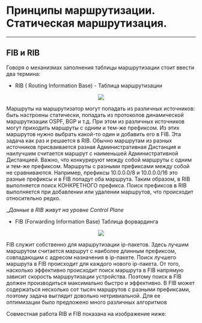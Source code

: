 # Принципы маршрутизации. Статическая маршрутизация.
_ _ _

## FIB и RIB
Говоря о механизмах заполнения таблицы маршрутизации стоит ввести два термина:
- RIB ( Routing Information Base) - Таблица маршрутизации
  
<p align="center">
<image src="https://github.com/LLlMEJIb87/OTUS-learning/blob/master/17.%20Static%20routing/RIB.PNG">
</p>
  
Маршруты на маршрутизатор могут попадать из различных источников: быть настроены статически, попадать из протоколов динамической маршрутизации OSPF, BGP и т.д. При этом из различных источников могут приходить маршруты с одним и тем-же префиксом. Из этих маршрутов нужно выбрать какой-то один и добавить его в FIB. Эта задача как раз и решается в RIB. Обычно маршрутам из разных источников присваивается разная Административная Дистанция и наилучшим считается маршрут с наименьшей Административной Дистанцией. Важно, что конкурируют между собой маршруты с одним и тем-же префиксом. Маршруты с разными префиксами между собой не сравниваются. Например, префиксы 10.0.0.0/8 и 10.0.0.0/16 это разные префиксы и в FIB попадут оба маршрута. Таким образом, в RIB выполняется поиск КОНКРЕТНОГО префикса. Поиск префиксов в RIB выполняется при добавлении или удалении маршрутов, что происходит относительно редко.
  
__Данные в RIB живут на уровне Control Plane_
  
- FIB (Forwarding Information Base) Таблица форвардинга
  
<p align="center">
<image src="https://github.com/LLlMEJIb87/OTUS-learning/blob/master/17.%20Static%20routing/FIB.PNG">
</p>
  
FIB служит собственно для маршрутизации ip-пакетов. Здесь лучшим маршрутом считается маршрут с наиболее длинным префиксом, совпадающим с адресом назначения в ip-пакете. Поиск лучшего маршрута в FIB происходит для каждого нового ip-пакета. От того, насколько эффективно происходит поиск маршрута в FIB напрямую зависит скорость маршрутизации устройства. Поэтому поиск в FIB должен производиться максимально быстро и эффективно. В FIB может содержаться несколько сот тысяч маршрутов с разными префиксами, поэтому задача выглядит довольно нетривиальной. Для ее оптимизации было предложено много различных алгоритмов
  
Совместная работа RIB и FIB показана на изображение ниже:
  

